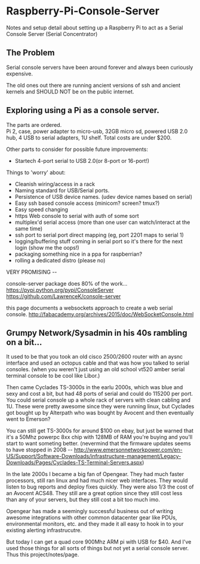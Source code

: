 # Raspberry-Pi-Console-Server
Notes and setup detail about setting up a Raspberry Pi to act as a Serial Console Server (Serial Concentrator)

## The Problem
Serial console servers have been around forever and always been curiously expensive.

The old ones out there are running ancient versions of ssh and ancient kernels and SHOULD NOT be on the public internet.

## Exploring using a Pi as a console server.

The parts are ordered.<br>
Pi 2, case, power adapter to micro-usb, 32GB micro sd, powered USB 2.0 hub, 4 USB to serial adapters, 1U shelf.
Total costs are under $200.  

Other parts to consider for possible future improvements:
 - Startech 4-port serial to USB 2.0(or 8-port or 16-port!)

Things to 'worry' about:
 - Cleanish wiring/access in a rack
 - Naming standard for USB/Serial ports.
 - Persistence of USB device names. (udev device names based on serial)
 - Easy ssh based console access (minicom? screen? tmux?)
 - Easy speed changing
 - https Web console to serial with auth of some sort
 - multiplex'd serial access (more than one user can watch/interact at the same time)
 - ssh port to serial port direct mapping (eg, port 2201 maps to serial 1)
 - logging/buffering stuff coming in serial port so it's there for the next login (show me the oops!)
 - packaging something nice in a ppa for raspberrian?
 - rolling a dedicated distro (please no)

VERY PROMISING -- 

console-server package does 80% of the work...
https://pypi.python.org/pypi/ConsoleServer
https://github.com/LawrenceK/console-server

this page documents a websockets approach to create a web serial console.
http://fabacademy.org/archives/2015/doc/WebSocketConsole.html



## Grumpy Network/Sysadmin in his 40s rambling on a bit...

It used to be that you took an old cisco 2500/2600 router with an aysnc interface and used an octopus 
cable and that was how you talked to serial consoles. (when you weren't just using an old school vt520 
amber serial terminal console to be cool like Libor.)

Then came Cyclades TS-3000s in the earlu 2000s, which was blue and sexy and cost a bit, but had 48 ports 
of serial and could do 115200 per port.  You could serial console up a whole rack of servers with clean 
cabling and 1U. These were pretty awesome since they were running linux, but Cyclades got bought up by 
Alterpath who was bought by Avocent and then eventually went to Emerson?

You can still get TS-3000s for around $100 on ebay, but just be warned that it's a 50Mhz powerpc 8xx 
chip with 128MB of RAM you're buying and you'll start to want someting better. 
(nevermind that the firmware updates seems to have stopped in 2008 -- http://www.emersonnetworkpower.com/en-US/Support/Software-Downloads/infrastructure-management/Legacy-Downloads/Pages/Cyclades-TS-Terminal-Servers.aspx)

In the late 2000s I became a big fan of Opengear.  They had much faster processors, still ran linux and 
had much nicer web interfaces. They would listen to bug reports and deploy fixes quickly.  They were also 
1/3 the cost of an Avocent ACS48. They still are a great option since they still cost less than any of your 
servers, but they still cost a bit too much imo.

Opengear has made a seemingly successful business out of writing awesome integrations with other common 
datacenter gear like PDUs, environmental monitors, etc. and they made it all easy to hook in to your existing
alerting infrastrucutre.  

But today I can get a quad core 900Mhz ARM pi with USB for $40.  And I've used those things for all sorts of
things but not yet a serial console server. Thus this project/notes/page.
